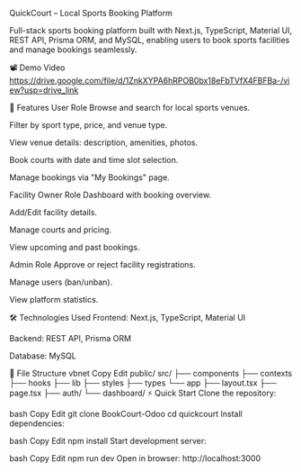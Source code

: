 QuickCourt – Local Sports Booking Platform

Full-stack sports booking platform built with Next.js, TypeScript, Material UI, REST API, Prisma ORM, and MySQL, enabling users to book sports facilities and manage bookings seamlessly.

📽 Demo Video
https://drive.google.com/file/d/1ZnkXYPA6hRPOB0bx18eFbTVfX4FBFBa-/view?usp=drive_link

🚀 Features
User Role
Browse and search for local sports venues.

Filter by sport type, price, and venue type.

View venue details: description, amenities, photos.

Book courts with date and time slot selection.

Manage bookings via "My Bookings" page.

Facility Owner Role
Dashboard with booking overview.

Add/Edit facility details.

Manage courts and pricing.

View upcoming and past bookings.

Admin Role
Approve or reject facility registrations.

Manage users (ban/unban).

View platform statistics.

🛠 Technologies Used
Frontend: Next.js, TypeScript, Material UI

Backend: REST API, Prisma ORM

Database: MySQL

📂 File Structure
vbnet
Copy
Edit
public/
src/
├── components
├── contexts
├── hooks
├── lib
├── styles
├── types
└── app
├── layout.tsx
├── page.tsx
├── auth/
└── dashboard/
⚡ Quick Start
Clone the repository:

bash
Copy
Edit
git clone BookCourt-Odoo
cd quickcourt
Install dependencies:

bash
Copy
Edit
npm install
Start development server:

bash
Copy
Edit
npm run dev
Open in browser: http://localhost:3000
